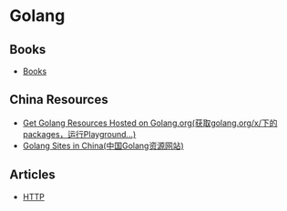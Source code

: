 # Golang 

## Books
* [Books](./books/README.md)

## China Resources
* [Get Golang Resources Hosted on Golang.org(获取golang.org/x/下的packages，运行Playground...)](./china/fanqiang/README.md)
* [Golang Sites in China(中国Golang资源网站)](./china/sites/README.md)

## Articles
* [HTTP](./http/README.md)